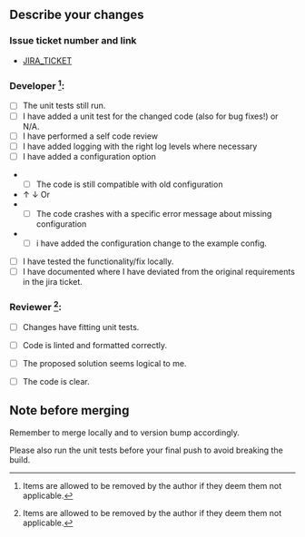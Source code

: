 ## Describe your changes


###  Issue ticket number and link
- [JIRA_TICKET](https://jira.pti.nl/browse/JIRA_TICKET)

### Developer [^1]: 

* [ ] The unit tests still run.
* [ ] I have added a unit test for the changed code (also for bug fixes!) or N/A.
* [ ] I have performed a self code review
* [ ] I have added logging with the right log levels where necessary
* [ ] I have added a configuration option
* * [ ] The code is still compatible with old configuration 
* ↑ ↓ Or
* * [ ] The code crashes with a specific error message about missing configuration
* * [ ] i have added the configuration change to the example config.
* [ ] I have tested the functionality/fix locally.
* [ ] I have documented where I have deviated from the original requirements in the jira ticket.

### Reviewer [^1]:

* [ ] Changes have fitting unit tests.
* [ ] Code is linted and formatted correctly.
* [ ] The proposed solution seems logical to me.
* [ ] The code is clear.


## Note before merging
Remember to merge locally and to version bump accordingly. 

Please also run the unit tests before your final push to avoid breaking the build.

[^1]: Items are allowed to be removed by the author if they deem them not applicable.

